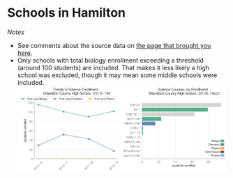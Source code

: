 # Schools in Hamilton  
*Notes*
- See comments about the source data on [the page that brought you here](https://adamlamee.github.io/FL-K12-analyses/plots/District_pages/Hamilton.html).  
- Only schools with total biology enrollment exceeding a threshold (around 100 students) are included. That makes it less likely a high school was excluded, though it may mean some middle schools were included.  
![](../School_plots/HAMILTON/HAMILTON_C.png)
